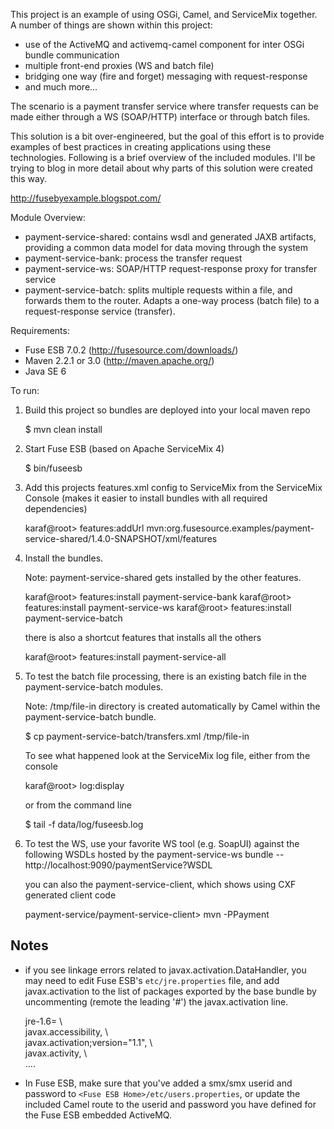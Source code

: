 This project is an example of using OSGi, Camel, and ServiceMix together.
A number of things are shown within this project:

* use of the ActiveMQ and activemq-camel component for inter OSGi bundle communication
* multiple front-end proxies (WS and batch file)
* bridging one way (fire and forget) messaging with request-response
* and much more...

The scenario is a payment transfer service where transfer requests can be made
either through a WS (SOAP/HTTP) interface or through batch files.

This solution is a bit over-engineered, but the goal of this effort is to
provide examples of best practices in creating applications using these
technologies. Following is a brief overview of the included modules. I'll
be trying to blog in more detail about why parts of this solution were created
this way.

http://fusebyexample.blogspot.com/

Module Overview:

* payment-service-shared: contains wsdl and generated JAXB artifacts, providing
  a common data model for data moving through the system
* payment-service-bank: process the transfer request
* payment-service-ws: SOAP/HTTP request-response proxy for transfer service
* payment-service-batch: splits multiple requests within a file, and forwards
  them to the router. Adapts a one-way process (batch file) to a
  request-response service (transfer).

Requirements:

* Fuse ESB 7.0.2 (http://fusesource.com/downloads/)
* Maven 2.2.1 or 3.0 (http://maven.apache.org/)
* Java SE 6

To run:

1) Build this project so bundles are deployed into your local maven repo

    <project home> $ mvn clean install

2) Start Fuse ESB (based on Apache ServiceMix 4)

    <Fuse ESB home> $ bin/fuseesb

3) Add this projects features.xml config to ServiceMix from the ServiceMix
   Console (makes it easier to install bundles with all required dependencies)

    karaf@root> features:addUrl mvn:org.fusesource.examples/payment-service-shared/1.4.0-SNAPSHOT/xml/features

4) Install the bundles.

   Note: payment-service-shared gets installed by the other features.

    karaf@root> features:install payment-service-bank
    karaf@root> features:install payment-service-ws
    karaf@root> features:install payment-service-batch

   there is also a shortcut features that installs all the others

    karaf@root> features:install payment-service-all

5) To test the batch file processing, there is an existing batch file in the
   payment-service-batch modules.

   Note: <Fuse ESB Home>/tmp/file-in directory is created automatically by
         Camel within the payment-service-batch bundle.

    <project home> $ cp payment-service-batch/transfers.xml <ServiceMix Home>/tmp/file-in

   To see what happened look at the ServiceMix log file, either from the console

    karaf@root> log:display

   or from the command line

    <Fuse ESB home> $ tail -f data/log/fuseesb.log

6) To test the WS, use your favorite WS tool (e.g. SoapUI) against the following
   WSDLs hosted by the payment-service-ws bundle -- http://localhost:9090/paymentService?WSDL

   you can also the payment-service-client, which shows using CXF generated
   client code

    payment-service/payment-service-client> mvn -PPayment

## Notes

* if you see linkage errors related to javax.activation.DataHandler, you may need to edit Fuse ESB's
 `etc/jre.properties` file, and add javax.activation to the list of packages exported by the base
 bundle by uncommenting (remote the leading '#') the javax.activation line.

    jre-1.6= \  
      javax.accessibility, \  
      javax.activation;version="1.1", \  
      javax.activity, \  
      ....  

* In Fuse ESB, make sure that you've added a smx/smx userid and password to
 `<Fuse ESB Home>/etc/users.properties`, or update the included Camel route to the userid and
 password you have defined for the Fuse ESB embedded ActiveMQ.

